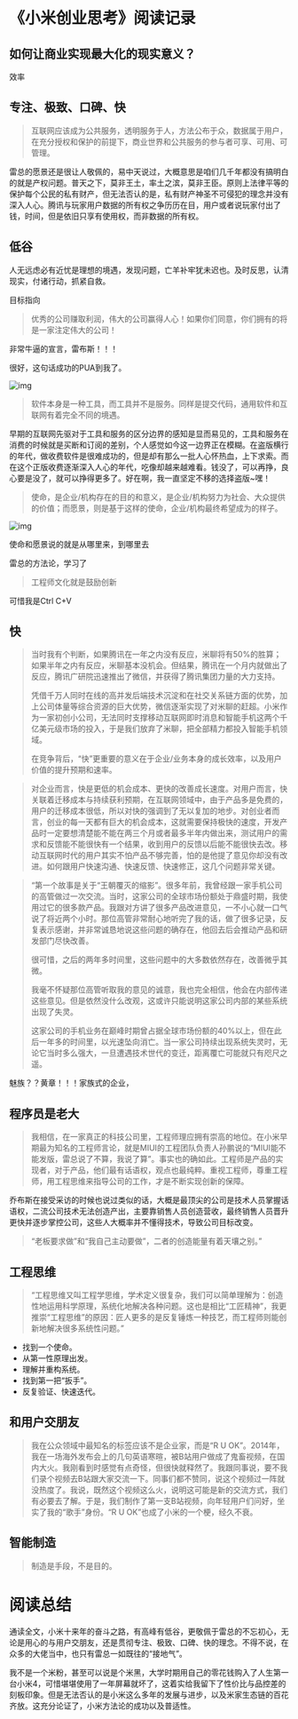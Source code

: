 # 《小米创业思考》阅读记录



## 如何让商业实现最大化的现实意义？

效率

## 专注、极致、口碑、快

> 互联网应该成为公共服务，透明服务于人，方法公布于众，数据属于用户，在充分授权和保护的前提下，商业世界和公共服务的参与者可享、可用、可管理。

雷总的愿景还是很让人敬佩的，易中天说过，大概意思是咱们几千年都没有搞明白的就是产权问题。普天之下，莫非王土，率土之滨，莫非王臣。原则上法律平等的保护每个公民的私有财产，但无法否认的是，私有财产神圣不可侵犯的理念并没有深入人心。腾讯与玩家用户数据的所有权之争历历在目，用户或者说玩家付出了钱，时间，但是依旧只享有使用权，而非数据的所有权。

## 低谷

人无远虑必有近忧是理想的境遇，发现问题，亡羊补牢犹未迟也。及时反思，认清现实，付诸行动，抓紧自救。

目标指向

> 优秀的公司赚取利润，伟大的公司赢得人心！如果你们同意，你们拥有的将是一家注定伟大的公司！

非常牛逼的宣言，雷布斯！！！

很好，这句话成功的PUA到我了。

![img](https://oswezds36t.larksuite.com/space/api/box/stream/download/asynccode/?code=NjY1NzUyOWI0M2JmNmJjZTAxOGVjMTFiZGQ1NTA2YjBfemRCN3o4dUs0d1RQYnM1NEtmaURNYWJKVUE1VlZlRXdfVG9rZW46QjdLSmJEYXBBb0FJN054SXZNRHUwSW5Oc2JiXzE3MTk4MjM3OTA6MTcxOTgyNzM5MF9WNA)

> 软件本身是一种工具，而工具并不是服务。同样是提交代码，通用软件和互联网有着完全不同的境遇。

早期的互联网先驱对于工具和服务的区分边界的感知是显而易见的，工具和服务在消费的时候就是买断和订阅的差别，个人感觉如今这一边界正在模糊。在盗版横行的年代，做收费软件是很难成功的，但是却有那么一批人心怀热血，上下求索。而在这个正版收费逐渐深入人心的年代，吃像却越来越难看。钱没了，可以再挣，良心要是没了，就可以挣得更多了。好在啊，我一直坚定不移的选择盗版~嘿！

> 使命，是企业/机构存在的目的和意义，是企业/机构努力为社会、大众提供的价值；而愿景，则是基于这样的使命，企业/机构最终希望成为的样子。

![img](https://oswezds36t.larksuite.com/space/api/box/stream/download/asynccode/?code=YzFkODVmN2Q1MWVhNzdjMWQwMDc1YTBiZWM0ZjY2NWFfWFpuVWk1c1Q5SkxicUFtZU5SRHpmdTZaUnpHNEFYS2dfVG9rZW46WHBLc2I2aFlVb0JqS2h4VGFqS3VKamVyc29lXzE3MTk4MjM3OTA6MTcxOTgyNzM5MF9WNA)

使命和愿景说的就是从哪里来，到哪里去

雷总的方法论，学习了

>  工程师文化就是鼓励创新

可惜我是Ctrl C+V

## 快

> 当时我有个判断，如果腾讯在一年之内没有反应，米聊将有50%的胜算；如果半年之内有反应，米聊基本没机会。但结果，腾讯在一个月内就做出了反应，腾讯广研院迅速推出了微信，并获得了腾讯集团力量的大力支持。
>
> 
>
>   凭借千万人同时在线的高并发后端技术沉淀和在社交关系链方面的优势，加上公司体量等综合资源的巨大优势，微信逐渐实现了对米聊的赶超。小米作为一家初创小公司，无法同时支撑移动互联网即时消息和智能手机这两个千亿美元级市场的投入，于是我们放弃了米聊，把全部精力都投入智能手机领域。
>
> 
>
>   在竞争背后，“快”更重要的意义在于企业/业务本身的成长效率，以及用户价值的提升预期和速率。

> 对企业而言，快是更低的机会成本、更快的改善成长速度。对用户而言，快关联着迁移成本与持续获利预期，在互联网领域中，由于产品多是免费的，用户的迁移成本很低，所以对快的强调到了无以复加的地步。对创业者而言，创业的每一天都有巨大的机会成本，这就需要保持极快的速度，开发产品时一定要想清楚能不能在两三个月或者最多半年内做出来，测试用户的需求和反馈能不能很快有一个结果，收到用户的反馈以后能不能很快去改。移动互联网时代的用户其实不怕产品不够完善，怕的是他提了意见你却没有改进。如何跟用户快速沟通、快速反馈、快速修正，这几个问题非常关键。

> “第一个故事是关于“王朝覆灭的缩影”。很多年前，我曾经跟一家手机公司的高管做过一次交流。当时，这家公司的全球市场份额处于鼎盛时期，我使用过它的很多款产品。我跟对方讲了很多产品改进意见，一不小心就一口气说了将近两个小时。那位高管非常耐心地听完了我的话，做了很多记录，反复表示感谢，并非常诚恳地说这些问题的确存在，他回去后会推动产品和研发部门尽快改善。
>
> 
>
>   很可惜，之后的两年多时间里，这些问题中的大多数依然存在，改善微乎其微。
>
> 
>
>   我毫不怀疑那位高管听取我的意见的诚意，我也完全相信，他会在内部传递这些意见。但是依然没什么改观，这或许只能说明这家公司内部的某些系统出现了失灵。
>
> 
>
>   这家公司的手机业务在巅峰时期曾占据全球市场份额的40%以上，但在此后一年多的时间里，以光速坠向消亡。当一家公司持续出现系统失灵时，无论它当时多么强大，一旦遭遇技术世代的变迁，距离覆亡可能就只有咫尺之遥。

魅族？？黄章！！！家族式的企业，

## 程序员是老大

> 我相信，在一家真正的科技公司里，工程师理应拥有崇高的地位。在小米早期最为知名的工程师言论，就是MIUI的工程团队负责人孙鹏说的“MIUI能不能发版，雷总说了不算，我说了算”。事实也的确如此。工程师是产品的实现者，对于产品，他们最有话语权，观点也最纯粹。重视工程师，尊重工程师，用工程思维来指导公司的工作，才是不断实现创新的保障。

乔布斯在接受采访的时候也说过类似的话，大概是最顶尖的公司是技术人员掌握话语权，二流公司技术无法创造产出，主要靠销售人员创造营收，最终销售人员晋升更快并逐步掌控公司，这些人大概率并不懂得技术，导致公司目标改变。

> “老板要求做”和“我自己主动要做”，二者的创造能量有着天壤之别。”

## 工程思维

> “工程思维又叫工程学思维，学术定义很复杂，我们可以简单理解为：创造性地运用科学原理，系统化地解决各种问题。这也是相比“工匠精神”，我更推崇“工程思维”的原因：匠人更多的是反复锤炼一种技艺，而工程师则能创新地解决很多系统性问题。”

-  找到一个使命。
- 从第一性原理出发。
- 理解并重构系统。
-  找到第一把“扳手”。
-  反复验证、快速迭代。

## 和用户交朋友

> 我在公众领域中最知名的标签应该不是企业家，而是“R U OK”。2014年，我在一场海外发布会上的几句英语寒暄，被B站用户做成了鬼畜视频，在国内大火。我刚看到时感觉有点奇怪，但很快就释然了。我跟同事说，要不我们录个视频去B站跟大家交流一下。同事们都不赞同，说这个视频过一阵就没热度了。我说，既然这个视频这么火，说明这可能是新的交流方式，我们有必要去了解。于是，我们制作了第一支B站视频，向年轻用户们问好，坐实了我的“歌手”身份。“R U OK”也成了小米的一个梗，经久不衰。

## 智能制造

> 制造是手段，不是目的。

# 阅读总结

通读全文，小米十来年的奋斗之路，有高峰有低谷，更敬佩于雷总的不忘初心，无论是用心的与用户交朋友，还是贯彻专注、极致、口碑、快的理念。不得不说，在众多的大佬当中，也只有雷总一如既往的“接地气”。

我不是一个米粉，甚至可以说是个米黑，大学时期用自己的零花钱购入了人生第一台小米4，可惜堪堪使用了一年屏幕就坏了，这着实给我留下了性价比与品控差的刻板印象。但是无法否认的是小米这么多年的发展与进步，以及米家生态链的百花齐放。这充分论证了，小米方法论的成功以及普适性。